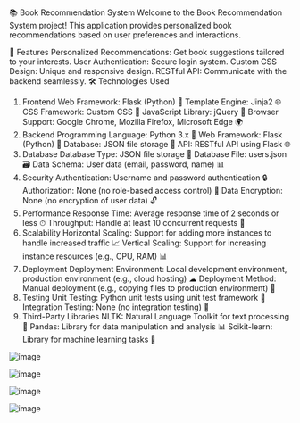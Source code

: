 📚 Book Recommendation System
Welcome to the Book Recommendation System project! This application provides personalized book recommendations based on user preferences and interactions.

🌟 Features
Personalized Recommendations: Get book suggestions tailored to your interests.
User Authentication: Secure login system.
Custom CSS Design: Unique and responsive design.
RESTful API: Communicate with the backend seamlessly.
🛠 Technologies Used
1. Frontend
Web Framework: Flask (Python) 🐍
Template Engine: Jinja2 🌐
CSS Framework: Custom CSS 🎨
JavaScript Library: jQuery 📜
Browser Support: Google Chrome, Mozilla Firefox, Microsoft Edge 🌍
2. Backend
Programming Language: Python 3.x 🐍
Web Framework: Flask (Python) 🐍
Database: JSON file storage 📁
API: RESTful API using Flask 🌐
3. Database
Database Type: JSON file storage 📁
Database File: users.json 🗃
Data Schema: User data (email, password, name) 📊
4. Security
Authentication: Username and password authentication 🔒
Authorization: None (no role-based access control) 🚫
Data Encryption: None (no encryption of user data) 🔓
5. Performance
Response Time: Average response time of 2 seconds or less ⏱
Throughput: Handle at least 10 concurrent requests 🚀
6. Scalability
Horizontal Scaling: Support for adding more instances to handle increased traffic 📈
Vertical Scaling: Support for increasing instance resources (e.g., CPU, RAM) 📊
7. Deployment
Deployment Environment: Local development environment, production environment (e.g., cloud hosting) ☁
Deployment Method: Manual deployment (e.g., copying files to production environment) 🔄
8. Testing
Unit Testing: Python unit tests using unit test framework 🧪
Integration Testing: None (no integration testing) 🚫
9. Third-Party Libraries
NLTK: Natural Language Toolkit for text processing 🧠
Pandas: Library for data manipulation and analysis 📊
Scikit-learn: Library for machine learning tasks 🤖




![image](https://github.com/user-attachments/assets/6babafec-6fee-481a-a666-f2fb70effab3)



![image](https://github.com/user-attachments/assets/d583ec93-fb01-481a-94b0-19ef6fbcb0ae)



![image](https://github.com/user-attachments/assets/5a2b4011-f577-450b-97b7-9002a7414fb8)


![image](https://github.com/user-attachments/assets/b009a74a-85b9-4a50-a57d-99ee33366cd9)







